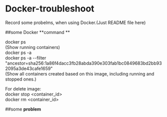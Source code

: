 # Docker-troubleshoot  
Record some probelms, when using Docker.(Just README file here)  

##some Docker **command ** 

docker ps  
(Show running containers)  
docker ps -a   
docker ps -a --filter "ancestor=sha256:1a86f4dacc3fb28abda390e303fab1bc0849683bd2bb932095a3de43cafe1659"  
(Show all containers created based on this image, including running and stopped ones.)  

For delete image:  
docker stop <container_id>  
docker rm <container_id>  

##some **problem**


